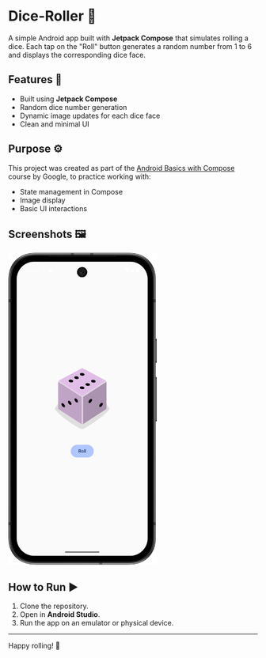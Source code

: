 # Dice-Roller 🎲

A simple Android app built with **Jetpack Compose** that simulates rolling a dice. Each tap on the "Roll" button generates a random number from 1 to 6 and displays the corresponding dice face.

## Features 🔧

- Built using **Jetpack Compose**
- Random dice number generation
- Dynamic image updates for each dice face
- Clean and minimal UI

## Purpose ⚙️

This project was created as part of the [Android Basics with Compose](https://developer.android.com/courses/android-basics-compose/course) course by Google, to practice working with:
- State management in Compose
- Image display
- Basic UI interactions

## Screenshots 🖼️

<img src="assets/img.png" alt="Dice Roller" width="300"/>

## How to Run ▶️

1. Clone the repository.
2. Open in **Android Studio**.
3. Run the app on an emulator or physical device.

---

Happy rolling! 🎲
